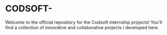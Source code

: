 # CODSOFT-
Welcome to the official repository for the Codsoft internship projects! You'll find a collection of innovative and collaborative projects I developed here.
